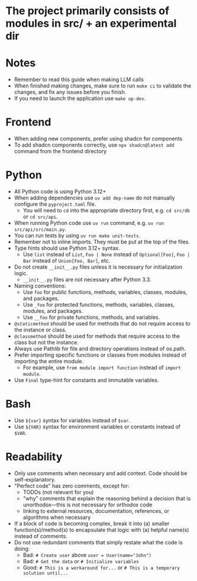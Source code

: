 # The project primarily consists of modules in src/ + an experimental dir

# Notes

- Remember to read this guide when making LLM calls
- When finished making changes, make sure to run `make ci` to validate the changes, and fix any issues before you
  finish.
- If you need to launch the application use `make up-dev`.

# Frontend

- When adding new components, prefer using shadcn for components
- To add shadcn components correctly, use `npx shadcn@latest add` command from the frontend directory

# Python

- All Python code is using Python 3.12+
- When adding dependencies use `uv add dep-name` do not manually configure the `pyproject.toml` file.
    - You will need to `cd` into the appropriate directory first, e.g. `cd src/db` or `cd src/api`.
- When running Python code use `uv run` command, e.g. `uv run src/api/src/main.py`.
- You can run tests by using `uv run make unit-tests`.
- Remember not to inline imports. They must be put at the top of the files.
- Type hints should use Python 3.12+ syntax.
    - Use `list` instead of `List`, `Foo | None` instead of `Optional[Foo]`, `Foo | Bar` instead of `Union[Foo, Bar]`,
      etc.
- Do not create `__init__.py` files unless it is necessary for initialization logic.
    - `__init__.py` files are not necessary after Python 3.3.
- Naming conventions:
    - Use `foo` for public functions, methods, variables, classes, modules, and packages.
    - Use `_foo` for protected functions, methods, variables, classes, modules, and packages.
    - Use `__foo` for private functions, methods, and variables.
- `@staticmethod` should be used for methods that do not require access to the instance or class.
- `@classmethod` should be used for methods that require access to the class but not the instance.
- Always use Pathlib for file and directory operations instead of os.path.
- Prefer importing specific functions or classes from modules instead of importing the entire module.
    - For example, use `from module import function` instead of `import module`.
- Use `Final` type-hint for constants and immutable variables.

# Bash

- Use `${var}` syntax for variables instead of `$var`.
- Use `${VAR}` syntax for environment variables or constants instead of `$VAR`.

# Readability

- Only use comments when necessary and add context. Code should be self-explanatory.
- "Perfect code" has zero comments, except for:
    - TODOs (not relevant for you)
    - "why" comments that explain the reasoning behind a decision that is unorthodox—this is not necessary for orthodox
      code
    - linking to external resources, documentation, references, or algorithms when necessary
- If a block of code is becoming complex, break it into (a) smaller function(s)/method(s) to encapsulate that logic
  with (a) helpful name(s) instead of comments.
- Do not use redundant comments that simply restate what the code is doing:
    - Bad: `# Create user` above `user = User(name="John")`
    - Bad: `# Get the data` or `# Initialize variables`
    - Good: `# This is a workaround for...` or `# This is a temporary solution until...`
